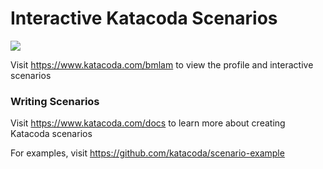 # Interactive Katacoda Scenarios

[![](http://shields.katacoda.com/katacoda/bmlam/count.svg)](https://www.katacoda.com/bmlam "Get your profile on Katacoda.com")

Visit https://www.katacoda.com/bmlam to view the profile and interactive scenarios

### Writing Scenarios
Visit https://www.katacoda.com/docs to learn more about creating Katacoda scenarios

For examples, visit https://github.com/katacoda/scenario-example
